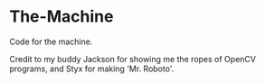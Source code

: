 # The-Machine
Code for the machine. 

Credit to my buddy Jackson for showing me the ropes of OpenCV programs, and Styx for making 'Mr. Roboto'. 
